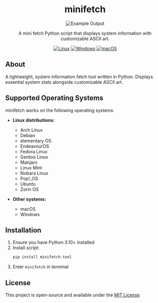 <div align="center">
  
# minifetch
![Example Output](https://i.ibb.co/239QFh8q/2025-06-24-09-28-round-corners.png)

</div>

<p align="center">A mini fetch Python script that displays system information with customizable ASCII art.
   
</p>

<div align="center">

[![Linux](https://img.shields.io/badge/Linux-FCC624?style=for-the-badge&logo=linux&logoColor=black)](https://pypi.org/project/minifetch-tool/)
[![Windows](https://img.shields.io/badge/Windows-0078D6?style=for-the-badge&logo=windows&logoColor=white)](https://pypi.org/project/minifetch-tool/)
[![macOS](https://img.shields.io/badge/mac%20os-000000?style=for-the-badge&logo=macos&logoColor=F0F0F0)](https://pypi.org/project/minifetch-tool/)

</div>

## About

A lightweight, system information fetch tool written in Python. Displays essential system stats alongside customizable ASCII art.

## Supported Operating Systems

minifetch works on the following operating systems:

- **Linux distributions:**
  - Arch Linux
  - Debian
  - elementary OS
  - EndeavourOS
  - Fedora Linux
  - Gentoo Linux
  - Manjaro
  - Linux Mint
  - Nobara Linux
  - Pop!_OS
  - Ubuntu
  - Zorin OS

- **Other systems:**
  - macOS
  - Windows

## Installation

1. Ensure you have Python 3.10+ installed
2. Install script:
   ```bash
   pip install minifetch-tool
3. Enter `minifetch` in terminal

## License

This project is open-source and available under the [MIT License](https://github.com/widikov/minifetch/blob/main/LICENSE)
